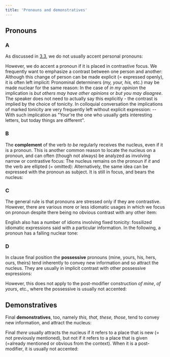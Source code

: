 ```yaml
---
title: 'Pronouns and demonstratives'
---
```


<script>
  import Audio from '$lib/Audio.svelte'
  import AudioWrapper from '$lib/AudioWrapper.svelte'
  import Naudio from '$lib/Naudio.svelte'
</script>

## Pronouns

### A

As discussed in [3.3](3.3), we do not usually accent personal pronouns:
<Naudio
  sentence="?? *Are you going to /tell him? <br> - *Just try and \stop me!"
  nuclei="{['tell', 'stop']}" 
/>

However, we do accent a pronoun if it is placed in contrastive focus. We frequently want to emphasize a contrast between one person and another:
<Naudio
  sentence="*I'm as surprised as 'you are. <br>
  I *know how \/she feels, | but how do \you feel? <br>
  \/He was there, | but there was *no sign of \her."
  nuclei="{['you', 'she', 'He', 'her']}" 
/>
<AudioWrapper>
<Audio 
  sentence="\/They've | all \had their food. || *When do \I get some?" 
  nuclei="{['They\'ve', 'had', 'I']}" 
  url="3-11" 
  start=3
  end=7
/>
</AudioWrapper>
Although this change of person can be made explicit (= expressed openly), it is often left implicit:
<Naudio
  sentence="?? D'you /both play tennis? <br><br> - Well \/I do | but my \/husband doesn't. <em>(explicit)</em> <br> - Well \/I do. <em>(implicit)</em> "
  nuclei="{['both', 'I', 'hus']}" 
/>
<AudioWrapper>
<Audio 
  sentence="?? *What do people \think of the idea? <br> - I *know what \/I think." 
  nuclei="{['think', 'I']}" 
  url="3-11" 
  start=10
  end=15
/>
<Audio
  sentence="?? Can we *all go to the /party? <br> - \/You can."
  nuclei="{['par', 'You']}"
  url="3-11"
  start=17
  end=21
/>
</AudioWrapper>
<Naudio
  sentence="If you ask \/me, | ... <br>
  If you *want to know what \/I think, ... <br>
  As 'far as \/I'm concerned, ..."
  nuclei="{['me', 'I', 'I\'m']}" 
/>
Pronominal determiners (_my, your, his,_ etc.) may be made nuclear for the same reason:
<Naudio
  sentence="In \/my opinion | ... <br>
  From \/his point of view | ..."
  nuclei="{['my', 'his']}" 
/>
In the case of _in my opinion_ the implication is _but others may have other opinions_ or _but you may disagree_. The speaker does not need to actually say this explicitly - the contrast is implied by the choice of tonicity.
<Naudio
  sentence="<em> (discussing where to go) </em> *Let's go back to 'my place"
  nuclei="{['my']}" 
/>
In colloquial conversation the implications of marked tonicity are very frequently left without explicit expression:
<Naudio
  sentence="Did you *see what 'I got in the post?"
  nuclei="{['I']}" 
/>
-- With such implication as "Your're the one who usually gets interesting letters, but today things are different".

### B

The **complement** of the verb _to be_ regularly receives the nucleus, even if it is a pronoun. This is another common reason to locate the nucleus on a pronoun, and can often (though not always) be analyzed as involving narrow or contrastive focus:
<Naudio
  sentence="?? *Who's /that? <br> - It's \me. <br><br>
  ?? *Who'll be on \next? <br> - It'll be \you, I think. <br><br>
  ?? *Who took the milk? <br> - It was \him. <br><br>
  ?? *Who left the \sugar on the table? <br> - It wasn't \/me."
  nuclei="{['that', 'me', 'next', 'you', 'milk', 'him', 'sugar']}" 
/>
The nucleus remains on the pronoun if _it_ and the verb are ellipted (= omitted):
<Naudio
  sentence="?? *Who /that? <br> - \Me. <br><br>
  ?? *Who left the \sugar on the table? <br> - *Not \/me. <br><br>
  ?? \/Someone stole the money. || *Was it the \sales staff? <br> - I *don't think it was \/them. <br><br>
  <em>(There is a noise at the door)</em> /Peter? Is *that /you? <br>
  The *lucky \/winner | could be \you! <br>
  That's really \it. | There's *nothing we can \do <br>
  This is \/it, boys, | The *moment we've been \waiting for."
  nuclei="{['that', 'Me', 'sugar', 'me', 'Some', 'sales', 'them', 'Pe', 'you', 'win', 'it', 'do', 'it', 'wait']}" 
/>
Alternatively, the same idea can be expressed with the pronoun as subject. It is still in focus, and bears the nucleus:
<Naudio
  sentence="?? *Who's /there? <br> - \I am. <br><br>
  ?? *Who left the \sugar on the table? <br> - Well \/I didn't."
  nuclei="{['there', 'I', 'sugar']}" 
/>

### C

The general rule is that pronouns are stressed only if they are contrastive. However, there are various more or less idiomatic usages in which we focus on pronoun despite there being no obvious contrast with any other item:
<Naudio
  sentence="?? *How can I get to the \lecture hall? <br> - *Follow \me. <br><br>
  ?? Hul/lo, Roger. <br> - \Jim! What are \you doing here? <br><br>
  ?? The *year after \/next, | is going to be \difficult for us. <br> - *What do \I care? || I'll be re\tired | by /then."
  nuclei="{['lecture', 'lo', 'Jim', 'you', 'next', 'I', 'tired', 'then', 'dif', 'me']}" 
/>

English also has a number of idioms involving fixed tonicity: fossilized idiomatic expressions said with a particular information. In the following, a pronoun has a falling nuclear tone:
<AudioWrapper>
<Audio 
  sentence="*Good for \you <em>(genuine congratulation)</em>" 
  nuclei="{['you']}" 
  url="3-11" 
  start=23
  end=25
/>
<Audio 
  sentence="*Bully for \you! <em>(sarcastic congratulation)</em>" 
  nuclei="{['you']}" 
  url="3-11" 
  start=25
  end=28
/>
</AudioWrapper>
<Naudio
  sentence="*Blow \me! (= I'm very surprised.) <br>
  *Get \her! (= Look at her putting on airs.) <br>
  *Search \me! (= I don't know, I have no idea.) <em>(also</em> *Search \/me!)"
  nuclei="{['me', 'her']}" 
/>

### D

In clause final position the **possessive** pronouns (mine, yours, his, hers, ours, theirs) tend inherently to convey new information and so attract the nucleus. They are usually in implicit contrast with other possessive expressions:
<Naudio
  sentence="*Which one is 'yours? <br>
  *Give me 'hers | and *take 'his. <br>
  Our *washing machine \broke down, | but our *neighbors let us use 'theirs"
  nuclei="{['your', 'his', 'her', 'broke', 'theirs']}" 
/>

However, this does not apply to the post-modifier construction _of mine_, _of yours_, etc., where the possessive is usually not accented:
<AudioWrapper>
<Audio 
  sentence="I've *just been talking to a 'friend of mine." 
  nuclei="{['friend']}" 
  url="3-11" 
  start=28
  end=31
/>
</AudioWrapper>

## Demonstratives

Final **demonstratives**, too, namely _this, that, these, those_, tend to convey new information, and attract the nucleus:
<Naudio
  sentence="*Look at 'this! <br>
  *Who's 'that? <br>
  I'd like some of 'those, please."
  nuclei="{['this', 'that', 'those']}" 
/>

Final _there_ usually attracts the nucleus if it refers to a place that is new (= not previously mentioned), but not if it refers to a place that is given (=already mentioned or obvious from the context). When it is a post-modifier, it is usually not accented:
<Naudio
  sentence="*Hold it right 'there! <br> 
  'London's | a *long way a'way. || *How long will it take to 'get there. <br>
  *Look at that 'parakeet there"
  nuclei="{['there', 'get', 'Lon', 'way', 'par']}" 
/>
